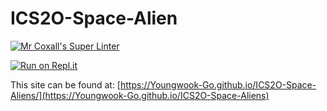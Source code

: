 # ICS2O-Space-Alien

[![Mr Coxall's Super Linter](https://github.com/Youngwook-Go/ICS2O-Space-Aliens-0/workflows/Mr%20Coxall's%20Super%20Linter/badge.svg)](https://github.com/Youngwook-Go/ICS2O-Space-Aliens/actions)

[![Run on Repl.it](https://repl.it/badge/github/Youngwook-Go/ICS2O-Space-Aliens-01-04)](https://repl.it/github/Youngwook-Go/ICS2O-Space-Aliens)

This site can be found at: [https://Youngwook-Go.github.io/ICS2O-Space-Aliens/](https://Youngwook-Go.github.io/ICS2O-Space-Aliens)
